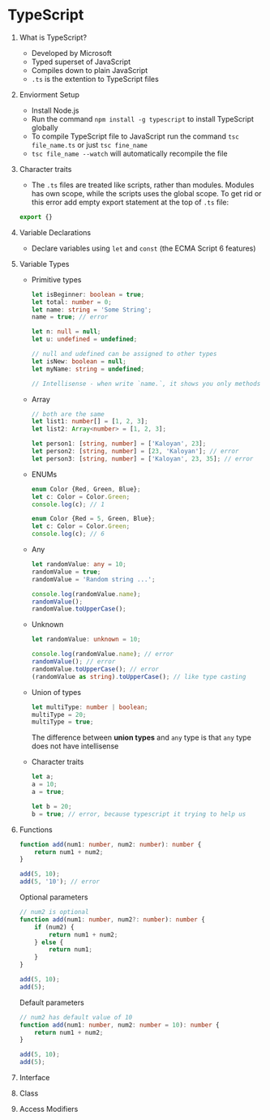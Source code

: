# TypeScript

1. What is TypeScript?
    - Developed by Microsoft
    - Typed superset of JavaScript
    - Compiles down to plain JavaScript
    - `.ts` is the extention to TypeScript files

2. Enviorment Setup
    - Install Node.js
    - Run the command `npm install -g typescript` to install TypeScript globally
    - To compile TypeScript file to JavaScript run the command `tsc file_name.ts` or just `tsc fine_name`
    - `tsc file_name --watch` will automatically recompile the file

3. Character traits
    - The `.ts` files are treated like scripts, rather than modules. Modules has own scope, while the scripts uses the global scope. To get rid or this error add empty export statement at the top of `.ts` file:
    
    ```typescript
    export {}
    ```

4. Variable Declarations
    - Declare variables using `let` and `const` (the ECMA Script 6 features)

5. Variable Types
    - Primitive types
        ```typescript
        let isBeginner: boolean = true;
        let total: number = 0;
        let name: string = 'Some String';
        name = true; // error

        let n: null = null;
        let u: undefined = undefined;

        // null and udefined can be assigned to other types
        let isNew: boolean = null;
        let myName: string = undefined;

        // Intellisense - when write `name.`, it shows you only methods to strings. When write `total.` it shows you only methods to numbers
        ```
    
    - Array
        ```typescript
        // both are the same
        let list1: number[] = [1, 2, 3];
        let list2: Array<number> = [1, 2, 3];

        let person1: [string, number] = ['Kaloyan', 23];
        let person2: [string, number] = [23, 'Kaloyan']; // error
        let person3: [string, number] = ['Kaloyan', 23, 35]; // error
        ```

    - ENUMs
        ```typescript
        enum Color {Red, Green, Blue};
        let c: Color = Color.Green;
        console.log(c); // 1

        enum Color {Red = 5, Green, Blue};
        let c: Color = Color.Green;
        console.log(c); // 6
        ```
    
    - Any
        ```typescript
        let randomValue: any = 10;
        randomValue = true;
        randomValue = 'Random string ...';

        console.log(randomValue.name);
        randomValue();
        randomValue.toUpperCase();
        ```

    - Unknown
        ```typescript
        let randomValue: unknown = 10;

        console.log(randomValue.name); // error
        randomValue(); // error
        randomValue.toUpperCase(); // error
        (randomValue as string).toUpperCase(); // like type casting
        ```

    - Union of types
        ```typescript
        let multiType: number | boolean;
        multiType = 20;
        multiType = true;
        ```

        The difference between **union types** and `any` type is that `any` type does not have intellisense

    - Character traits
        ```typescript
        let a;
        a = 10;
        a = true;

        let b = 20;
        b = true; // error, because typescript it trying to help us
        ```

6. Functions
    ```typescript
    function add(num1: number, num2: number): number {
        return num1 + num2;
    }

    add(5, 10);
    add(5, '10'); // error
    ```

    Optional parameters
    ```typescript
    // num2 is optional
    function add(num1: number, num2?: number): number {
        if (num2) {
            return num1 + num2;
        } else {
            return num1;
        }
    }

    add(5, 10);
    add(5);
    ```

    Default parameters
    ```typescript
    // num2 has default value of 10
    function add(num1: number, num2: number = 10): number {
        return num1 + num2;
    }

    add(5, 10);
    add(5);
    ```

7. Interface
8. Class
9. Access Modifiers